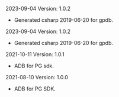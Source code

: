 2023-09-04 Version: 1.0.2
- Generated csharp 2019-06-20 for gpdb.

2023-09-04 Version: 1.0.2
- Generated csharp 2019-06-20 for gpdb.

2021-10-11 Version: 1.0.1
- ADB for PG sdk.

2021-08-10 Version: 1.0.0
- ADB for PG SDK.

